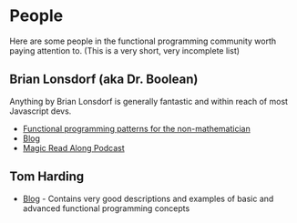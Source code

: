# People

Here are some people in the functional programming community worth paying attention to. (This is a very short, very incomplete list)

## Brian Lonsdorf (aka Dr. Boolean)

Anything by Brian Lonsdorf is generally fantastic and within reach of most Javascript devs.

* [Functional programming patterns for the non-mathematician](https://www.youtube.com/watch?v=AvgwKjTPMmM)
* [Blog](https://medium.com/@drboolean)
* [Magic Read Along Podcast](http://www.magicreadalong.com/)

## Tom Harding

* [Blog](http://www.tomharding.me/) - Contains very good descriptions and examples of basic and advanced functional programming concepts
